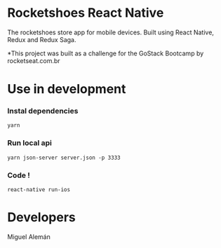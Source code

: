 # Rocketshoes React Native

The rocketshoes store app for mobile devices. Built using React Native, Redux and Redux Saga.

*This project was built as a challenge for the GoStack Bootcamp by rocketseat.com.br

# Use in development
### Instal dependencies
`yarn`

### Run local api
`yarn json-server server.json -p 3333`

### Code !
`react-native run-ios`

# Developers

Miguel Alemán